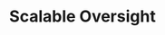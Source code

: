 ---
index: 4
title: "Scalable Oversight"
description: ""
lastUpdated: "2023-02-01"
part: "3-safety"
headings: []
authors: 
- Jesse Hoogland: https://jessehoogland.com
slug: 3-safety/4-scalable-oversight
---